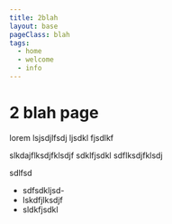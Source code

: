 ```yaml
---
title: 2blah
layout: base
pageClass: blah
tags:
  - home
  - welcome
  - info
---
```


# 2 blah page

lorem   lsjsdjlfsdj ljsdkl fjsdlkf
 
 slkdajflksdjfklsdjf
 sdklfjsdkl
 sdflksdjfklsdj


 sdlfsd

 - sdfsdkljsd- 
 - lskdfjlksdjf
 - sldkfjsdkl

 <div class="intro">
  
 </div>